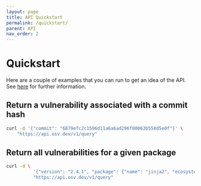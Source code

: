 ```yaml
---
layout: page
title: API Quickstart
permalink: /quickstart/
parent: API
nav_order: 2
---
```

# Quickstart

Here are a couple of examples that you can run to get an idea of the API. See [here](index.md#osv-api) for further information.  

## Return a vulnerability associated with a commit hash
  
```bash
curl -d '{"commit": "6879efc2c1596d11a6a6ad296f80063b558d5e0f"}' \
    "https://api.osv.dev/v1/query"
```

## Return all vulnerabilities for a given package
  
```bash
curl -d \
          '{"version": "2.4.1", "package": {"name": "jinja2", "ecosystem": "PyPI"}}' \
          "https://api.osv.dev/v1/query"
```
